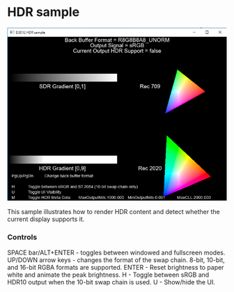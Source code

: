 # HDR sample
![HDR GUI](src/D3D12HDR.PNG)

This sample illustrates how to render HDR content and detect whether the current display supports it.

### Controls
SPACE bar/ALT+ENTER - toggles between windowed and fullscreen modes.
UP/DOWN arrow keys - changes the format of the swap chain. 8-bit, 10-bit, and 16-bit RGBA formats are supported.
ENTER - Reset brightness to paper white and animate the peak brightness.
H - Toggle between sRGB and HDR10 output when the 10-bit swap chain is used.
U - Show/hide the UI.
